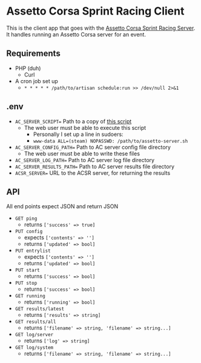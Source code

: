 # Assetto Corsa Sprint Racing Client

This is the client app that goes with the [Assetto Corsa Sprint Racing Server](https://github.com/rickselby/acsr-server).
It handles running an Assetto Corsa server for an event.

## Requirements

* PHP (duh)
    * Curl
* A cron job set up
    * `* * * * * /path/to/artisan schedule:run >> /dev/null 2>&1`
## .env

* `AC_SERVER_SCRIPT=` Path to a copy of [this script](https://github.com/rickselby/AssettoCorsaLinuxScripts)
    * The web user must be able to execute this script
        * Personally I set up a line in sudoers:
        * `www-data ALL=(steam) NOPASSWD: /path/to/assetto-server.sh`
* `AC_SERVER_CONFIG_PATH=` Path to AC server config file directory
    * The web user must be able to write these files
* `AC_SERVER_LOG_PATH=` Path to AC server log file directory
* `AC_SERVER_RESULTS_PATH=` Path to AC server results file directory
* `ACSR_SERVER=` URL to the ACSR server, for returning the results

## API

All end points expect JSON and return JSON

* `GET ping`
    * returns `['success' => true]` 
* `PUT config` 
    * expects `['contents' => '']`
    * returns `['updated' => bool]`
* `PUT entrylist` 
    * expects `['contents' => '']`
    * returns `['updated' => bool]`
* `PUT start`
    * returns `['success' => bool]`
* `PUT stop`
    * returns `['success' => bool]`
* `GET running`
    * returns `['running' => bool]`
* `GET results/latest`
    * returns `['results' => string]`
* `GET results/all`
    * returns `['filename' => string, 'filename' => string...]` 
* `GET log/server`
    * returns `['log' => string]`
* `GET log/system`
    * returns `['filename' => string, 'filename' => string...]` 
